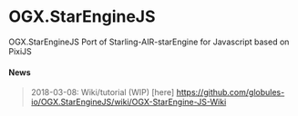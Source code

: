 # OGX.StarEngineJS

OGX.StarEngineJS Port of Starling-AIR-starEngine for Javascript based on PixiJS

#### News
>2018-03-08: Wiki/tutorial (WIP) [here] https://github.com/globules-io/OGX.StarEngineJS/wiki/OGX-StarEngine-JS-Wiki
